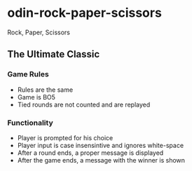 # odin-rock-paper-scissors
Rock, Paper, Scissors

## The Ultimate Classic

### Game Rules

* Rules are the same
* Game is BO5
* Tied rounds are not counted and are replayed

### Functionality

* Player is prompted for his choice
* Player input is case insensintive and ignores white-space
* After a round ends, a proper message is displayed
* After the game ends, a message with the winner is shown